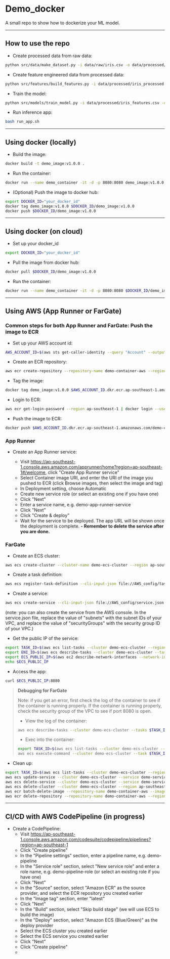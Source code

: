 # Demo_docker

A small repo to show how to dockerize your ML model.

---
## How to use the repo

- Create processed data from raw data:

```bash
python src/data/make_dataset.py -i data/raw/iris.csv -o data/processed/iris_processed.csv
```

- Create feature engineered data from processed data:

```bash
python src/features/build_features.py -i data/processed/iris_processed.csv -o data/processed/iris_features.csv
```

- Train the model:

```bash
python src/models/train_model.py -i data/processed/iris_features.csv -o models/iris_model.pkl
```

- Run inference app:

```bash
bash run_app.sh
```

---
## Using docker (locally)

- Build the image:

```bash
docker build -t demo_image:v1.0.0 .
```

- Run the container:

```bash
docker run --name demo_container -it -d -p 8080:8080 demo_image:v1.0.0
```

- (Optional) Push the image to docker hub:

```bash
export DOCKER_ID="your_docker_id"
docker tag demo_image:v1.0.0 $DOCKER_ID/demo_image:v1.0.0
docker push $DOCKER_ID/demo_image:v1.0.0
```

---
## Using docker (on cloud)

- Set up your docker_id
```bash
export DOCKER_ID="your_docker_id"
```

- Pull the image from docker hub:

```bash
docker pull $DOCKER_ID/demo_image:v1.0.0
```

- Run the container:

```bash
docker run --name demo_container -it -d -p 8080:8080 $DOCKER_ID/demo_image:v1.0.0
```

---
## Using AWS (App Runner or FarGate)

### Common steps for both App Runner and FarGate: Push the image to ECR

- Set up your AWS account id:

```bash
AWS_ACCOUNT_ID=$(aws sts get-caller-identity --query "Account" --output text)
```

- Create an ECR repository:

```bash
aws ecr create-repository --repository-name demo-container-aws --region ap-southeast-1
```

- Tag the image:

```bash
docker tag demo_image:v1.0.0 $AWS_ACCOUNT_ID.dkr.ecr.ap-southeast-1.amazonaws.com/demo-container-aws:v1.0.0
```

- Login to ECR:

```bash
aws ecr get-login-password --region ap-southeast-1 | docker login --username AWS --password-stdin $AWS_ACCOUNT_ID.dkr.ecr.ap-southeast-1.amazonaws.com
```

- Push the image to ECR:

```bash
docker push $AWS_ACCOUNT_ID.dkr.ecr.ap-southeast-1.amazonaws.com/demo-container-aws:v1.0.0
```

### App Runner

- Create an App Runner service:

    - Visit https://ap-southeast-1.console.aws.amazon.com/apprunner/home?region=ap-southeast-1#/welcome, click "Create App Runner service"
    - Select Container image URI, and enter the URI of the image you pushed to ECR (click Browse images, then select the image and tag)
    - In Deployment setting, choose Automatic
    - Create new service role (or select an existing one if you have one)
    - Click "Next"
    - Enter a service name, e.g. demo-app-runner-service
    - Click "Next"
    - Click "Create & deploy"
    - Wait for the service to be deployed. The app URL will be shown once the deployment is complete.
    **- Remember to delete the service after you are done.**

### FarGate


- Create an ECS cluster:

```bash
aws ecs create-cluster --cluster-name demo-ecs-cluster --region ap-southeast-1
```

- Create a task definition:

```bash
aws ecs register-task-definition --cli-input-json file://AWS_config/task_definition.json --region ap-southeast-1
```

- Create a service:

```bash
aws ecs create-service --cli-input-json file://AWS_config/service.json --region ap-southeast-1 --enable-execute-command 
```

(note: you can also create the service from the AWS console. In the service.json file, replace the value of "subnets" with the subnet IDs of your VPC, and replace the value of "securityGroups" with the security group ID of your VPC.)

- Get the public IP of the service:

```bash
export TASK_ID=$(aws ecs list-tasks --cluster demo-ecs-cluster --region ap-southeast-1 --query "taskArns[0]" --output text)
export ENI_ID=$(aws ecs describe-tasks --cluster demo-ecs-cluster --tasks $TASK_ID --output text --query 'tasks[0].attachments[0].details[?name==`networkInterfaceId`].value')
export ECS_PUBLIC_IP=$(aws ec2 describe-network-interfaces --network-interface-ids $ENI_ID --region ap-southeast-1 --query 'NetworkInterfaces[0].Association.PublicIp' --output text)
echo $ECS_PUBLIC_IP
```

- Access the app:

```bash
curl $ECS_PUBLIC_IP:8080
```

> **Debugging for FarGate**
> 
> Note: if you get an error, first check the log of the container to see if the container is running properly. If the container is running properly, check the security group of the VPC to see if port 8080 is open.
>
> - View the log of the container:
>
>```bash
>aws ecs describe-tasks --cluster demo-ecs-cluster --tasks $TASK_ID --region ap-southeast-1 --query "tasks[0].containers[0].logStreamName" --output text
>```
>
>- Exec into the container:
>
>```bash
>export TASK_ID=$(aws ecs list-tasks --cluster demo-ecs-cluster --region ap-southeast-1 --query "taskArns[0]" --output text)
>aws ecs execute-command --cluster demo-ecs-cluster --task $TASK_ID --container demo-container-aws --region ap-southeast-1 --command "/bin/bash" --interactive
>```

- Clean up:

```bash
export TASK_ID=$(aws ecs list-tasks --cluster demo-ecs-cluster --region ap-southeast-1 --query "taskArns[0]" --output text)
aws ecs update-service --cluster demo-ecs-cluster --service demo-service --desired-count 0 --region ap-southeast-1
aws ecs delete-service --cluster demo-ecs-cluster --service demo-service --region ap-southeast-1
aws ecs delete-cluster --cluster demo-ecs-cluster --region ap-southeast-1
aws ecr batch-delete-image --repository-name demo-container-aws --image-ids imageTag=v1.0.0 --region ap-southeast-1
aws ecr delete-repository --repository-name demo-container-aws --region ap-southeast-1
```
---

## CI/CD with AWS CodePipeline (in progress)

- Create a CodePipeline:
    - Visit https://ap-southeast-1.console.aws.amazon.com/codesuite/codepipeline/pipelines?region=ap-southeast-1
    - Click "Create pipeline"
    - In the "Pipeline settings" section, enter a pipeline name, e.g. demo-pipeline
    - In the "Service role" section, select "New service role" and enter a role name, e.g. demo-pipeline-role (or select an existing role if you have one)
    - Click "Next"
    - In the "Source" section, select "Amazon ECR" as the source provider, and select the ECR repository you created earlier
    - In the "Image tag" section, enter "latest"
    - Click "Next"
    - In the "Build" section, select "Skip build stage" (we will use ECS to build the image)
    - In the "Deploy" section, select "Amazon ECS (Blue/Green)" as the deploy provider
    - Select the ECS cluster you created earlier
    - Select the ECS service you created earlier
    - Click "Next"
    - Click "Create pipeline"
    - 
